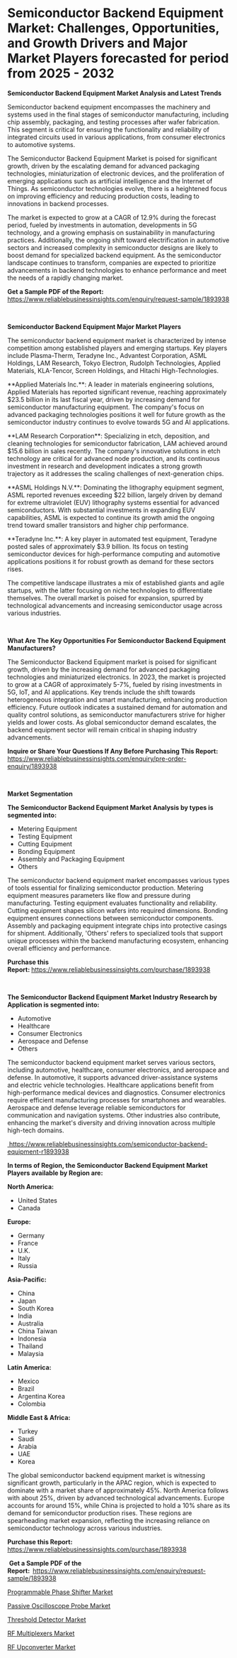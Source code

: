 <p><h1>Semiconductor Backend Equipment Market: Challenges, Opportunities, and Growth Drivers and Major Market Players forecasted for period from 2025 - 2032</h1></p><p><strong>Semiconductor Backend Equipment Market Analysis and Latest Trends</strong></p>
<p><p>Semiconductor backend equipment encompasses the machinery and systems used in the final stages of semiconductor manufacturing, including chip assembly, packaging, and testing processes after wafer fabrication. This segment is critical for ensuring the functionality and reliability of integrated circuits used in various applications, from consumer electronics to automotive systems.</p><p>The Semiconductor Backend Equipment Market is poised for significant growth, driven by the escalating demand for advanced packaging technologies, miniaturization of electronic devices, and the proliferation of emerging applications such as artificial intelligence and the Internet of Things. As semiconductor technologies evolve, there is a heightened focus on improving efficiency and reducing production costs, leading to innovations in backend processes.</p><p>The market is expected to grow at a CAGR of 12.9% during the forecast period, fueled by investments in automation, developments in 5G technology, and a growing emphasis on sustainability in manufacturing practices. Additionally, the ongoing shift toward electrification in automotive sectors and increased complexity in semiconductor designs are likely to boost demand for specialized backend equipment. As the semiconductor landscape continues to transform, companies are expected to prioritize advancements in backend technologies to enhance performance and meet the needs of a rapidly changing market.</p></p>
<p><strong>Get a Sample PDF of the Report:&nbsp;</strong> <a href="https://www.reliablebusinessinsights.com/enquiry/request-sample/1893938?utm_campaign=96&utm_medium=2&utm_source=Github&utm_content=ia&utm_term=11022025&utm_id=semiconductor-backend-equipment">https://www.reliablebusinessinsights.com/enquiry/request-sample/1893938</a></p>
<p>&nbsp;</p>
<p><strong>Semiconductor Backend Equipment Major Market Players</strong></p>
<p><p>The semiconductor backend equipment market is characterized by intense competition among established players and emerging startups. Key players include Plasma-Therm, Teradyne Inc., Advantest Corporation, ASML Holdings, LAM Research, Tokyo Electron, Rudolph Technologies, Applied Materials, KLA-Tencor, Screen Holdings, and Hitachi High-Technologies.</p><p>**Applied Materials Inc.**: A leader in materials engineering solutions, Applied Materials has reported significant revenue, reaching approximately $23.5 billion in its last fiscal year, driven by increasing demand for semiconductor manufacturing equipment. The company's focus on advanced packaging technologies positions it well for future growth as the semiconductor industry continues to evolve towards 5G and AI applications.</p><p>**LAM Research Corporation**: Specializing in etch, deposition, and cleaning technologies for semiconductor fabrication, LAM achieved around $15.6 billion in sales recently. The company's innovative solutions in etch technology are critical for advanced node production, and its continuous investment in research and development indicates a strong growth trajectory as it addresses the scaling challenges of next-generation chips.</p><p>**ASML Holdings N.V.**: Dominating the lithography equipment segment, ASML reported revenues exceeding $22 billion, largely driven by demand for extreme ultraviolet (EUV) lithography systems essential for advanced semiconductors. With substantial investments in expanding EUV capabilities, ASML is expected to continue its growth amid the ongoing trend toward smaller transistors and higher chip performance.</p><p>**Teradyne Inc.**: A key player in automated test equipment, Teradyne posted sales of approximately $3.9 billion. Its focus on testing semiconductor devices for high-performance computing and automotive applications positions it for robust growth as demand for these sectors rises.</p><p>The competitive landscape illustrates a mix of established giants and agile startups, with the latter focusing on niche technologies to differentiate themselves. The overall market is poised for expansion, spurred by technological advancements and increasing semiconductor usage across various industries.</p></p>
<p>&nbsp;</p>
<p><strong>What Are The Key Opportunities For Semiconductor Backend Equipment Manufacturers?</strong></p>
<p><p>The Semiconductor Backend Equipment market is poised for significant growth, driven by the increasing demand for advanced packaging technologies and miniaturized electronics. In 2023, the market is projected to grow at a CAGR of approximately 5-7%, fueled by rising investments in 5G, IoT, and AI applications. Key trends include the shift towards heterogeneous integration and smart manufacturing, enhancing production efficiency. Future outlook indicates a sustained demand for automation and quality control solutions, as semiconductor manufacturers strive for higher yields and lower costs. As global semiconductor demand escalates, the backend equipment sector will remain critical in shaping industry advancements.</p></p>
<p><strong>Inquire or Share Your Questions If Any Before Purchasing This Report:</strong> <a href="https://www.reliablebusinessinsights.com/enquiry/pre-order-enquiry/1893938?utm_campaign=96&utm_medium=2&utm_source=Github&utm_content=ia&utm_term=11022025&utm_id=semiconductor-backend-equipment">https://www.reliablebusinessinsights.com/enquiry/pre-order-enquiry/1893938</a></p>
<p>&nbsp;</p>
<p><strong>Market Segmentation</strong></p>
<p><strong>The Semiconductor Backend Equipment Market Analysis by types is segmented into:</strong></p>
<p><ul><li>Metering Equipment</li><li>Testing Equipment</li><li>Cutting Equipment</li><li>Bonding Equipment</li><li>Assembly and Packaging Equipment</li><li>Others</li></ul></p>
<p><p>The semiconductor backend equipment market encompasses various types of tools essential for finalizing semiconductor production. Metering equipment measures parameters like flow and pressure during manufacturing. Testing equipment evaluates functionality and reliability. Cutting equipment shapes silicon wafers into required dimensions. Bonding equipment ensures connections between semiconductor components. Assembly and packaging equipment integrate chips into protective casings for shipment. Additionally, 'Others' refers to specialized tools that support unique processes within the backend manufacturing ecosystem, enhancing overall efficiency and performance.</p></p>
<p><strong>Purchase this Report:&nbsp;</strong><a href="https://www.reliablebusinessinsights.com/purchase/1893938?utm_campaign=96&utm_medium=2&utm_source=Github&utm_content=ia&utm_term=11022025&utm_id=semiconductor-backend-equipment">https://www.reliablebusinessinsights.com/purchase/1893938</a></p>
<p>&nbsp;</p>
<p><strong>The Semiconductor Backend Equipment Market Industry Research by Application is segmented into:</strong></p>
<p><ul><li>Automotive</li><li>Healthcare</li><li>Consumer Electronics</li><li>Aerospace and Defense</li><li>Others</li></ul></p>
<p><p>The semiconductor backend equipment market serves various sectors, including automotive, healthcare, consumer electronics, and aerospace and defense. In automotive, it supports advanced driver-assistance systems and electric vehicle technologies. Healthcare applications benefit from high-performance medical devices and diagnostics. Consumer electronics require efficient manufacturing processes for smartphones and wearables. Aerospace and defense leverage reliable semiconductors for communication and navigation systems. Other industries also contribute, enhancing the market's diversity and driving innovation across multiple high-tech domains.</p></p>
<p><a href="https://www.reliablebusinessinsights.com/semiconductor-backend-equipment-r1893938?utm_campaign=96&utm_medium=2&utm_source=Github&utm_content=ia&utm_term=11022025&utm_id=semiconductor-backend-equipment">&nbsp;https://www.reliablebusinessinsights.com/semiconductor-backend-equipment-r1893938</a></p>
<p><strong>In terms of Region, the Semiconductor Backend Equipment Market Players available by Region are:</strong></p>
<p>
    <p> <strong> North America: </strong>
        <ul>
            <li>United States</li>
            <li>Canada</li>
        </ul>
        </p> 
    <p> <strong> Europe: </strong>
        <ul>
            <li>Germany</li>
            <li>France</li>
            <li>U.K.</li>
            <li>Italy</li>
            <li>Russia</li>
        </ul>
        </p> 
    <p> <strong> Asia-Pacific: </strong>
        <ul>
            <li>China</li>
            <li>Japan</li>
            <li>South Korea</li>
            <li>India</li>
            <li>Australia</li>
            <li>China Taiwan</li>
            <li>Indonesia</li>
            <li>Thailand</li>
            <li>Malaysia</li>
        </ul>
        </p> 
    <p> <strong> Latin America: </strong>
        <ul>
            <li>Mexico</li>
            <li>Brazil</li>
            <li>Argentina Korea</li>
            <li>Colombia</li>
        </ul>
        </p> 
    <p> <strong> Middle East & Africa: </strong>
        <ul>
            <li>Turkey</li>
            <li>Saudi</li>
            <li>Arabia</li>
            <li>UAE</li>
            <li>Korea</li>
        </ul>
    </p>
    </p>
<p><p>The global semiconductor backend equipment market is witnessing significant growth, particularly in the APAC region, which is expected to dominate with a market share of approximately 45%. North America follows with about 25%, driven by advanced technological advancements. Europe accounts for around 15%, while China is projected to hold a 10% share as its demand for semiconductor production rises. These regions are spearheading market expansion, reflecting the increasing reliance on semiconductor technology across various industries.</p></p>
<p><strong>Purchase this Report: </strong><a href="https://www.reliablebusinessinsights.com/purchase/1893938?utm_campaign=96&utm_medium=2&utm_source=Github&utm_content=ia&utm_term=11022025&utm_id=semiconductor-backend-equipment">https://www.reliablebusinessinsights.com/purchase/1893938</a></p>
<p>&nbsp;<strong>Get a Sample PDF of the Report:&nbsp;&nbsp;</strong><a href="https://www.reliablebusinessinsights.com/enquiry/request-sample/1893938?utm_campaign=96&utm_medium=2&utm_source=Github&utm_content=ia&utm_term=11022025&utm_id=semiconductor-backend-equipment">https://www.reliablebusinessinsights.com/enquiry/request-sample/1893938</a></p>
<p><strong></strong></p>
<p><p><a href="https://github.com/normiaooghe3/Market-Research-Report-List-1/blob/main/programmable-phase-shifter-market.md?utm_campaign=96&utm_medium=2&utm_source=Github&utm_content=ia&utm_term=11022025&utm_id=semiconductor-backend-equipment">Programmable Phase Shifter Market</a></p><p><a href="https://github.com/swietanasso/Market-Research-Report-List-1/blob/main/passive-oscilloscope-probe-market.md?utm_campaign=96&utm_medium=2&utm_source=Github&utm_content=ia&utm_term=11022025&utm_id=semiconductor-backend-equipment">Passive Oscilloscope Probe Market</a></p><p><a href="https://github.com/shadnfamoza/Market-Research-Report-List-1/blob/main/threshold-detector-market.md?utm_campaign=96&utm_medium=2&utm_source=Github&utm_content=ia&utm_term=11022025&utm_id=semiconductor-backend-equipment">Threshold Detector Market</a></p><p><a href="https://github.com/blasiasmienk/Market-Research-Report-List-1/blob/main/rf-multiplexers-market.md?utm_campaign=96&utm_medium=2&utm_source=Github&utm_content=ia&utm_term=11022025&utm_id=semiconductor-backend-equipment">RF Multiplexers Market</a></p><p><a href="https://github.com/micbotam/Market-Research-Report-List-1/blob/main/rf-upconverter-market.md?utm_campaign=96&utm_medium=2&utm_source=Github&utm_content=ia&utm_term=11022025&utm_id=semiconductor-backend-equipment">RF Upconverter Market</a></p></p>